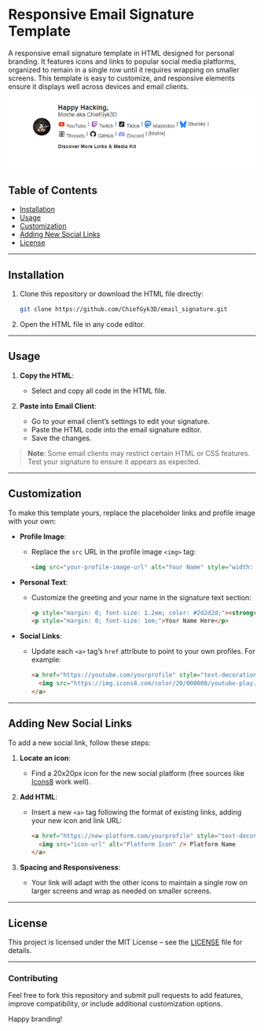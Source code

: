 
# Responsive Email Signature Template

A responsive email signature template in HTML designed for personal branding. It features icons and links to popular social media platforms, organized to remain in a single row until it requires wrapping on smaller screens. This template is easy to customize, and responsive elements ensure it displays well across devices and email clients.

![Email Signature Example](example.png)

## Table of Contents
- [Installation](#installation)
- [Usage](#usage)
- [Customization](#customization)
- [Adding New Social Links](#adding-new-social-links)
- [License](#license)

---

## Installation

1. Clone this repository or download the HTML file directly:
   ```bash
   git clone https://github.com/ChiefGyk3D/email_signature.git
   ```

2. Open the HTML file in any code editor.

---

## Usage

1. **Copy the HTML**:
   - Select and copy all code in the HTML file.

2. **Paste into Email Client**:
   - Go to your email client’s settings to edit your signature.
   - Paste the HTML code into the email signature editor.
   - Save the changes.

> **Note**: Some email clients may restrict certain HTML or CSS features. Test your signature to ensure it appears as expected.

---

## Customization

To make this template yours, replace the placeholder links and profile image with your own:

- **Profile Image**:
  - Replace the `src` URL in the profile image `<img>` tag:
    ```html
    <img src="your-profile-image-url" alt="Your Name" style="width: 50px; height: auto; border-radius: 50%;" />
    ```

- **Personal Text**:
  - Customize the greeting and your name in the signature text section:
    ```html
    <p style="margin: 0; font-size: 1.2em; color: #2d2d2d;"><strong>Your Greeting Here,</strong></p>
    <p style="margin: 0; font-size: 1em;">Your Name Here</p>
    ```

- **Social Links**:
  - Update each `<a>` tag’s `href` attribute to point to your own profiles. For example:
    ```html
    <a href="https://youtube.com/yourprofile" style="text-decoration: none; color: #333;">
      <img src="https://img.icons8.com/color/20/000000/youtube-play.png" alt="YouTube Icon" /> YouTube
    </a>
    ```

---

## Adding New Social Links

To add a new social link, follow these steps:

1. **Locate an icon**:
   - Find a 20x20px icon for the new social platform (free sources like [Icons8](https://icons8.com) work well).

2. **Add HTML**:
   - Insert a new `<a>` tag following the format of existing links, adding your new icon and link URL:
     ```html
     <a href="https://new-platform.com/yourprofile" style="text-decoration: none; color: #333;">
       <img src="icon-url" alt="Platform Icon" /> Platform Name
     </a>
     ```

3. **Spacing and Responsiveness**:
   - Your link will adapt with the other icons to maintain a single row on larger screens and wrap as needed on smaller screens.

---

## License

This project is licensed under the MIT License – see the [LICENSE](LICENSE) file for details.

---

### Contributing

Feel free to fork this repository and submit pull requests to add features, improve compatibility, or include additional customization options.

Happy branding!
